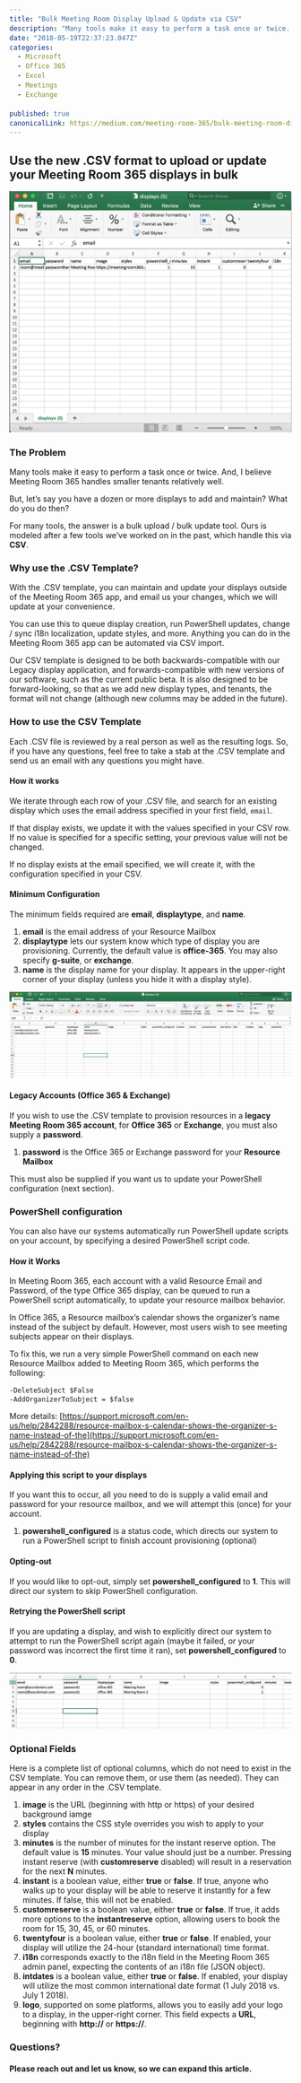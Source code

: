 ```yaml
---
title: "Bulk Meeting Room Display Upload & Update via CSV"
description: "Many tools make it easy to perform a task once or twice. And, I believe Meeting Room 365 handles smaller tenants relatively well. For many tools, the answer is a bulk upload / bulk update tool. Ours…"
date: "2018-05-19T22:37:23.047Z"
categories: 
  - Microsoft
  - Office 365
  - Excel
  - Meetings
  - Exchange

published: true
canonicalLink: https://medium.com/meeting-room-365/bulk-meeting-room-display-upload-update-via-csv-c715e3a33abc
---
```


## Use the new .CSV format to upload or update your Meeting Room 365 displays in bulk

![An example of what the .CSV template will look like, after you download it](./asset-1.png)

### The Problem

Many tools make it easy to perform a task once or twice. And, I believe Meeting Room 365 handles smaller tenants relatively well.

But, let’s say you have a dozen or more displays to add and maintain? What do you do then?

For many tools, the answer is a bulk upload / bulk update tool. Ours is modeled after a few tools we’ve worked on in the past, which handle this via **CSV**.

### Why use the .CSV Template?

With the .CSV template, you can maintain and update your displays outside of the Meeting Room 365 app, and email us your changes, which we will update at your convenience.

You can use this to queue display creation, run PowerShell updates, change / sync i18n localization, update styles, and more. Anything you can do in the Meeting Room 365 app can be automated via CSV import.

Our CSV template is designed to be both backwards-compatible with our Legacy display application, and forwards-compatible with new versions of our software, such as the current public beta. It is also designed to be forward-looking, so that as we add new display types, and tenants, the format will not change (although new columns may be added in the future).

### How to use the CSV Template

Each .CSV file is reviewed by a real person as well as the resulting logs. So, if you have any questions, feel free to take a stab at the .CSV template and send us an email with any questions you might have.

#### How it works

We iterate through each row of your .CSV file, and search for an existing display which uses the email address specified in your first field, `email`.

If that display exists, we update it with the values specified in your CSV row. If no value is specified for a specific setting, your previous value will not be changed.

If no display exists at the email specified, we will create it, with the configuration specified in your CSV.

#### Minimum Configuration

The minimum fields required are **email**, **displaytype**, and **name**.

1.  **email** is the email address of your Resource Mailbox
2.  **displaytype** lets our system know which type of display you are provisioning. Currently, the default value is **office-365**. You may also specify **g-suite**, or **exchange**.
3.  **name** is the display name for your display. It appears in the upper-right corner of your display (unless you hide it with a display style).

![Minimum configuration consists of just an email, a display type, and a display name](./asset-2.png)

#### Legacy Accounts (Office 365 & Exchange)

If you wish to use the .CSV template to provision resources in a **legacy Meeting Room 365 account**, for **Office 365** or **Exchange**, you must also supply a **password**.

1.  **password** is the Office 365 or Exchange password for your **Resource Mailbox**

This must also be supplied if you want us to update your PowerShell configuration (next section).

### PowerShell configuration

You can also have our systems automatically run PowerShell update scripts on your account, by specifying a desired PowerShell script code.

#### How it Works

In Meeting Room 365, each account with a valid Resource Email and Password, of the type Office 365 display, can be queued to run a PowerShell script automatically, to update your resource mailbox behavior.

In Office 365, a Resource mailbox’s calendar shows the organizer’s name instead of the subject by default. However, most users wish to see meeting subjects appear on their displays.

To fix this, we run a very simple PowerShell command on each new Resource Mailbox added to Meeting Room 365, which performs the following:

```
-DeleteSubject $False
-AddOrganizerToSubject = $false
```

More details: [https://support.microsoft.com/en-us/help/2842288/resource-mailbox-s-calendar-shows-the-organizer-s-name-instead-of-the](https://support.microsoft.com/en-us/help/2842288/resource-mailbox-s-calendar-shows-the-organizer-s-name-instead-of-the)

#### Applying this script to your displays

If you want this to occur, all you need to do is supply a valid email and password for your resource mailbox, and we will attempt this (once) for your account.

1.  **powershell\_configured** is a status code, which directs our system to run a PowerShell script to finish account provisioning (optional)

#### Opting-out

If you would like to opt-out, simply set **powershell\_configured** to **1**. This will direct our system to skip PowerShell configuration.

#### Retrying the PowerShell script

If you are updating a display, and wish to explicitly direct our system to attempt to run the PowerShell script again (maybe it failed, or your password was incorrect the first time it ran), set **powershell\_configured** to **0**.

![](./asset-3.png)

### Optional Fields

Here is a complete list of optional columns, which do not need to exist in the CSV template. You can remove them, or use them (as needed). They can appear in any order in the .CSV template.

1.  **image** is the URL (beginning with http or https) of your desired background iamge
2.  **styles** contains the CSS style overrides you wish to apply to your display
3.  **minutes** is the number of minutes for the instant reserve option. The default value is **15** minutes. Your value should just be a number. Pressing instant reserve (with **customreserve** disabled) will result in a reservation for the next **N** minutes.
4.  **instant** is a boolean value, either **true** or **false**. If true, anyone who walks up to your display will be able to reserve it instantly for a few minutes. If false, this will not be enabled.
5.  **customreserve** is a boolean value, either **true** or **false**. If true, it adds more options to the **instantreserve** option, allowing users to book the room for 15, 30, 45, or 60 minutes.
6.  **twentyfour** is a boolean value, either **true** or **false**. If enabled, your display will utilize the 24-hour (standard international) time format.
7.  **i18n** corresponds exactly to the i18n field in the Meeting Room 365 admin panel, expecting the contents of an i18n file (JSON object).
8.  **intdates** is a boolean value, either **true** or **false**. If enabled, your display will utilize the most common international date format (1 July 2018 vs. July 1 2018).
9.  **logo**, supported on some platforms, allows you to easily add your logo to a display, in the upper-right corner. This field expects a **URL**, beginning with **http://** or **https://**.

### Questions?

#### Please reach out and let us know, so we can expand this article.